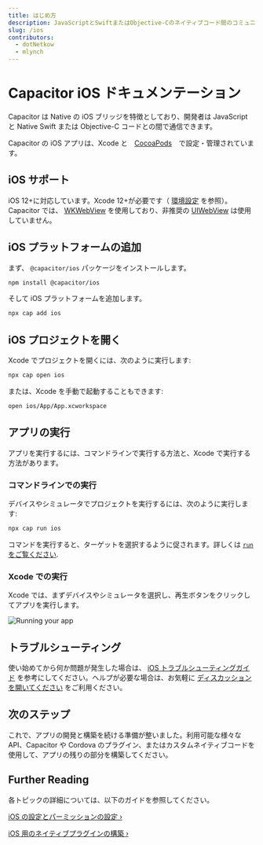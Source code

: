 ```yaml
---
title: はじめ方
description: JavaScriptとSwiftまたはObjective-Cのネイティブコード間のコミュニケーション
slug: /ios
contributors:
  - dotNetkow
  - mlynch
---
```


# Capacitor iOS ドキュメンテーション

Capacitor は Native の iOS ブリッジを特徴としており、開発者は JavaScript と Native Swift または Objective-C コードとの間で通信できます。

Capacitor の iOS アプリは、Xcode と　[CocoaPods](https://cocoapods.org/)　で設定・管理されています。

## iOS サポート

iOS 12+に対応しています。Xcode 12+が必要です（ [環境設定](/docs/getting-started/environment-setup#ios-development) を参照）。Capacitor では、 [WKWebView](https://developer.apple.com/documentation/webkit/wkwebview) を使用しており、非推奨の [UIWebView](https://developer.apple.com/documentation/uikit/uiwebview) は使用していません。

## iOS プラットフォームの追加

まず、 `@capacitor/ios` パッケージをインストールします。

```bash
npm install @capacitor/ios
```

そして iOS プラットフォームを追加します。

```bash
npx cap add ios
```

## iOS プロジェクトを開く

Xcode でプロジェクトを開くには、次のように実行します:

```bash
npx cap open ios
```

または、Xcode を手動で起動することもできます:

```bash
open ios/App/App.xcworkspace
```

## アプリの実行

アプリを実行するには、コマンドラインで実行する方法と、Xcode で実行する方法があります。

### コマンドラインでの実行

デバイスやシミュレータでプロジェクトを実行するには、次のように実行します:

```bash
npx cap run ios
```

コマンドを実行すると、ターゲットを選択するように促されます。詳しくは [ `run` をご覧ください](/docs/cli/commands/run).

### Xcode での実行

Xcode では、まずデバイスやシミュレータを選択し、再生ボタンをクリックしてアプリを実行します。

![Running your app](../../../static/img/v4/docs/ios/running.png)

## トラブルシューティング

使い始めてから何か問題が発生した場合は、 [iOS トラブルシューティングガイド](/docs/ios/troubleshooting) を参考にしてください。ヘルプが必要な場合は、お気軽に [ディスカッションを開いてください](https://github.com/ionic-team/capacitor/discussions/) をご利用ください。

## 次のステップ

これで、アプリの開発と構築を続ける準備が整いました。利用可能な様々な API、Capacitor や Cordova のプラグイン、またはカスタムネイティブコードを使用して、アプリの残りの部分を構築してください。

## Further Reading

各トピックの詳細については、以下のガイドを参照してください。

[iOS の設定とパーミッションの設定 &#8250;](/docs/ios/configuration)

[iOS 用のネイティブプラグインの構築 &#8250;](/docs/plugins)
